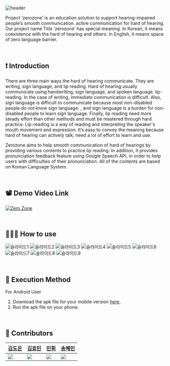![header](https://capsule-render.vercel.app/api?type=rect&color=gradient&height=100&section=header&text=%20ZeroZone%20&desc=Communication%20Difficulties%20Zero&fontSize=40&textBg=true&fontAlign=25&descAlign=65&descAlignY=65&descSize=24) 

 Project ‘zerozone’ is an education solution to support hearing-impaired people’s smooth communication. active communication for hard of hearing. Our project name  Title ‘zerozone’ has special meaning. In Korean, it means coexistence with the hard of hearing and others. In English, it means space of zero language barrier. 

<br/>

## ❗️  Introduction
 There are three main ways the hard of hearing communicate. They are writing, sign language, and lip reading. Hard of hearing usually communicate using handwriting, sign language, and spoken language. lip-reading. In the case of writing, immediate communication is difficult. Also, sign language is difficult to communicate because most non-disabled people do not know sign language. , and sign language is a burden for non-disabled people to learn sign language. Finally, lip reading need more steady effort than other methods and must be mastered through hard practice. Lip-reading is a way of reading and interpreting the speaker's mouth movement and expression. It’s easy to convey the meaning because hard of hearing can actively talk, need a lot of effort to learn and use.

 Zerozone aims to help smooth communication of hard of hearings by providing various contents to practice lip reading. In addition, it provides pronunciation feedback feature using Google Speech API, in order to help users with difficulties of their pronunciation. All of the contents are based on Korean Language System.

<br/>


## 📽  Demo Video Link

 [![Zero Zone](https://user-images.githubusercontent.com/61380136/161077171-aebb5943-f1d5-496a-a903-afcd323b9b8c.png)](https://www.youtube.com/watch?v=2lRl3bbPffc)
 
 <br/>

## 👩🏼‍💻  How to use
![슬라이드1](https://user-images.githubusercontent.com/61380136/161090987-0f705792-7d16-4ebd-a9fd-a521acf4a0d2.jpeg)
![슬라이드2](https://user-images.githubusercontent.com/61380136/161091002-4268611a-6907-496f-8cca-3a50f188aa3b.jpeg)
![슬라이드3](https://user-images.githubusercontent.com/61380136/161091010-2eca022c-10b2-44cd-a1f4-97da08784137.jpeg)
![슬라이드4](https://user-images.githubusercontent.com/61380136/161091012-56006a34-7afe-438f-a4e0-c08fdf38de5a.jpeg)
![슬라이드5](https://user-images.githubusercontent.com/61380136/161091014-32a562e4-3928-402a-93e3-a7e827b3f0e9.jpeg)
![슬라이드6](https://user-images.githubusercontent.com/61380136/161091017-081681f5-00c0-4f3f-be91-2ef4d786bed4.jpeg)
![슬라이드7](https://user-images.githubusercontent.com/61380136/161091020-92618d35-b458-4d34-942c-4c1e20e2a6aa.jpeg)
![슬라이드8](https://user-images.githubusercontent.com/61380136/161091021-e09980c4-4576-474a-af2c-7369c47c6a1e.jpeg)
![슬라이드9](https://user-images.githubusercontent.com/61380136/161091025-6b15a55b-2b26-452b-9c73-e2cb01108863.jpeg)




<br/>

## 📲  Execution Method

  For Android User

1. Download the apk file for your mobile version [here](https://drive.google.com/drive/folders/1pTw9cPq0jb-7RgfSGqDXDVFwQBo_PyRj?usp=sharing).
2. Run the apk file on your phone.



<br/>

## 👥  Contributors

|[김도은](https://github.com/whaeundo25)|[김효민](https://github.com/icecream126)|[민휘](https://github.com/Mingadinga)|[송혜민](https://github.com/songfox00)|
|---|---|---|---|
|<img src="https://github.com/whaeundo25.png">|<img src="https://github.com/icecream126.png">|<img src="https://github.com/Mingadinga.png">|<img src="https://github.com/songfox00.png">|

